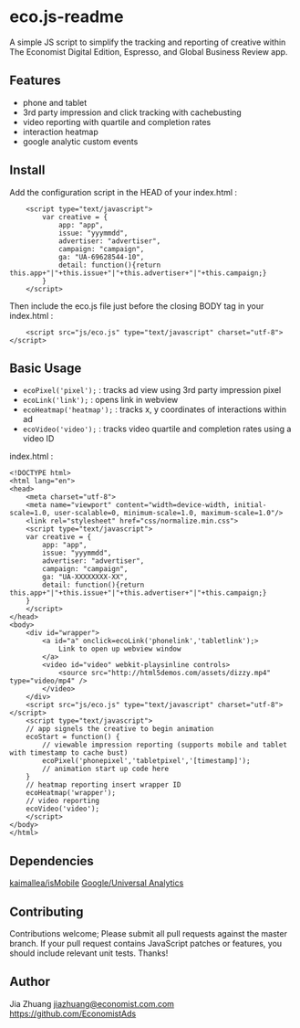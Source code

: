 # eco.js-readme

A simple JS script to simplify the tracking and reporting of creative within The Economist Digital Edition, Espresso, and Global Business Review app.

## Features

 - phone and tablet
 - 3rd party impression and click tracking with cachebusting
 - video reporting with quartile and completion rates
 - interaction heatmap
 - google analytic custom events

## Install

Add the configuration script in the HEAD of your index.html :
```
	<script type="text/javascript">
		var creative = {
			app: "app",
			issue: "yyymmdd",
			advertiser: "advertiser",
			campaign: "campaign",
			ga: "UA-69628544-10",
			detail: function(){return this.app+"|"+this.issue+"|"+this.advertiser+"|"+this.campaign;}
		}
	</script>
```

Then include the eco.js file just before the closing BODY tag in your index.html :
```
	<script src="js/eco.js" type="text/javascript" charset="utf-8"></script>
```

## Basic Usage

* `ecoPixel('pixel');` : tracks ad view using 3rd party impression pixel
* `ecoLink('link');` : opens link in webview
* `ecoHeatmap('heatmap');` : tracks x, y coordinates of interactions within ad
* `ecoVideo('video');` : tracks video quartile and completion rates using a video ID

index.html :
```
<!DOCTYPE html>
<html lang="en">
<head>
    <meta charset="utf-8">
	<meta name="viewport" content="width=device-width, initial-scale=1.0, user-scalable=0, minimum-scale=1.0, maximum-scale=1.0"/>
    <link rel="stylesheet" href="css/normalize.min.css">
	<script type="text/javascript">
	var creative = {
		app: "app",
		issue: "yyymmdd",
		advertiser: "advertiser",
		campaign: "campaign",
		ga: "UA-XXXXXXXX-XX",
		detail: function(){return this.app+"|"+this.issue+"|"+this.advertiser+"|"+this.campaign;}
	}
	</script>
</head>
<body>
	<div id="wrapper">
		<a id="a" onclick=ecoLink('phonelink','tabletlink');>
			Link to open up webview window
		</a>
		<video id="video" webkit-playsinline controls>
			<source src="http://html5demos.com/assets/dizzy.mp4" type="video/mp4" />
		</video>
	</div>
	<script src="js/eco.js" type="text/javascript" charset="utf-8"></script>
	<script type="text/javascript">
	// app signels the creative to begin animation
	ecoStart = function() {
		// viewable impression reporting (supports mobile and tablet with timestamp to cache bust)
		ecoPixel('phonepixel','tabletpixel','[timestamp]');
		// animation start up code here
	}
	// heatmap reporting insert wrapper ID
	ecoHeatmap('wrapper');
	// video reporting 
	ecoVideo('video');
	</script>
</body>
</html>
```

## Dependencies

[kaimallea/isMobile](https://github.com/kaimallea/isMobile)
[Google/Universal Analytics](https://www.google-analytics.com/analytics.js)

## Contributing

Contributions welcome; Please submit all pull requests against the master branch. If your pull request contains JavaScript patches or features, you should include relevant unit tests. Thanks!

## Author

Jia Zhuang <jiazhuang@economist.com.com> https://github.com/EconomistAds
